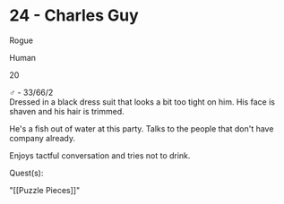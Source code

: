 # 24 - Charles Guy

Rogue

Human

20

♂ - 33/66/2  
Dressed in a black dress suit that looks a bit too tight on him. His face is shaven and his hair is trimmed.

  

He's a fish out of water at this party. Talks to the people that don't have company already.

Enjoys tactful conversation and tries not to drink.

  

Quest(s): 

"[[Puzzle Pieces]]"

  
